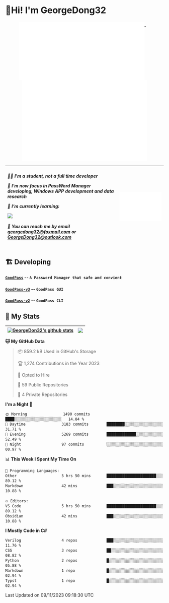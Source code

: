 # 👋Hi! I'm GeorgeDong32
<p align="center">
  <a href="#">
    <img width="400" align="top" src="https://github.com/GeorgeDong32/GeorgeDong32/blob/main/metrics.classic.svg" />
  </a>
  &emsp;
  <a href="#">
    <img width="400" align="top" src="https://github.com/GeorgeDong32/GeorgeDong32/blob/main/metrics.achievements.svg" />
  </a>
</p>

| <h5 align="left"> <p>🧑‍🎓 I'm a student, not a full time developer</p> <p>👀 I’m now focus in PassWord Manager developing, Windows APP development and data research</p> <p>📖 I’m currently learning:</p> <p><img height="28" src="https://skillicons.dev/icons?i=cs,c,cpp,matlab,cmake,py,dotnet,unity" /></p> <p>💬 You can reach me by email georgedong32@foxmail.com or GeorgeDong32@outlook.com</p></h5> | <img width="450" alt="my-commit-calendar" src="https://github.com/GeorgeDong32/GeorgeDong32/blob/main/metrics.plugin.isocalendar.svg" > |
| ------------- | ------------- |

## 🏗️ Developing
#### [`GoodPass`](https://github.com/GeorgeDong32/GoodPass) -- `A Password Manager that safe and convient`
#### [`GoodPass-v3`](https://github.com/GeorgeDong32/GoodPass-v3) -- `GoodPass GUI`
#### [`GoodPass-v2`](https://github.com/GeorgeDong32/GoodPass-v2) -- `GoodPass CLI`

## 🚀 My Stats

| <a href="https://github.com/GeorgeDong32/github-readme-stats"><img align="center" src="https://github-readme-stats-georgedong32.vercel.app/api?username=GeorgeDong32&show_icons=true&bg_color=45,34558b,FFFFFF&title_color=FFFFFF&icon_color=F5DF4D&hide_border=1" alt="GeorgeDon32's github stats" /></a> | <a href="https://github.com/GeorgeDong32/github-readme-stats"><img align="center" height="192" src="https://github-readme-stats-georgedong32.vercel.app/api/top-langs/?username=GeorgeDong32&layout=compact&bg_color=45,FFFFFF,34558b&title_color=555555&hide_border=1&langs_count=7&size_weight=0.3&count_weight=0.7&exclude_repo=IntelliCar" /></a> |
| ------------- | ------------- |


<!--START_SECTION:waka-->
**🐱 My GitHub Data** 

> 📦 859.2 kB Used in GitHub's Storage 
 > 
> 🏆 1,274 Contributions in the Year 2023
 > 
> 💼 Opted to Hire
 > 
> 📜 59 Public Repositories 
 > 
> 🔑 4 Private Repositories 
 > 
**I'm a Night 🦉** 

```text
🌞 Morning                1490 commits        ████░░░░░░░░░░░░░░░░░░░░░   14.84 % 
🌆 Daytime                3183 commits        ████████░░░░░░░░░░░░░░░░░   31.71 % 
🌃 Evening                5269 commits        █████████████░░░░░░░░░░░░   52.49 % 
🌙 Night                  97 commits          ░░░░░░░░░░░░░░░░░░░░░░░░░   00.97 % 
```


📊 **This Week I Spent My Time On** 

```text
💬 Programming Languages: 
Other                    5 hrs 50 mins       ██████████████████████░░░   89.12 % 
Markdown                 42 mins             ███░░░░░░░░░░░░░░░░░░░░░░   10.88 % 

🔥 Editors: 
VS Code                  5 hrs 50 mins       ██████████████████████░░░   89.12 % 
Obsidian                 42 mins             ███░░░░░░░░░░░░░░░░░░░░░░   10.88 % 
```

**I Mostly Code in C#** 

```text
Verilog                  4 repos             ███░░░░░░░░░░░░░░░░░░░░░░   11.76 % 
CSS                      3 repos             ██░░░░░░░░░░░░░░░░░░░░░░░   08.82 % 
Python                   2 repos             █░░░░░░░░░░░░░░░░░░░░░░░░   05.88 % 
Markdown                 1 repo              █░░░░░░░░░░░░░░░░░░░░░░░░   02.94 % 
Typst                    1 repo              █░░░░░░░░░░░░░░░░░░░░░░░░   02.94 % 
```




 Last Updated on 09/11/2023 09:18:30 UTC
<!--END_SECTION:waka-->

